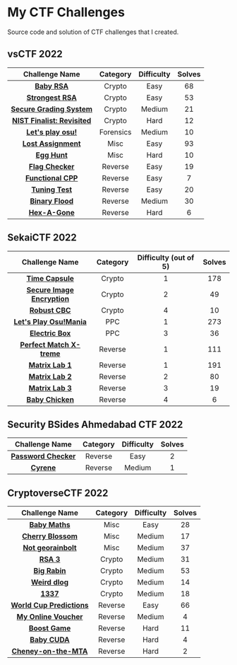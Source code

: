# My CTF Challenges

Source code and solution of CTF challenges that I created.

## vsCTF 2022

| Challenge Name                                                                   | Category  | Difficulty | Solves |
| :------------------------------------------------------------------------------: | :-------: | :--------: | :----: |
| [**Baby RSA**](./vsctf-2022/Crypto/Baby%20RSA/)                                  | Crypto    | Easy       | 68     |
| [**Strongest RSA**](./vsctf-2022/Crypto/Strongest%20RSA/)                        | Crypto    | Easy       | 53     |
| [**Secure Grading System**](./vsctf-2022/Crypto/Secure%20Grading%20System/)      | Crypto    | Medium     | 21     |
| [**NIST Finalist: Revisited**](./vsctf-2022/Crypto/NIST%20Finalist%20Revisited/) | Crypto    | Hard       | 12     |
| [**Let's play osu!**](./vsctf-2022/Forensics/Lets%20play%20osu/)                 | Forensics | Medium     | 10     |
| [**Lost Assignment**](./vsctf-2022/Misc/Lost%20Assignment/)                      | Misc      | Easy       | 93     |
| [**Egg Hunt**](./vsctf-2022/Misc/Egg%20Hunt/)                                    | Misc      | Hard       | 10     |
| [**Flag Checker**](./vsctf-2022/Reverse/Flag%20Checker/)                         | Reverse   | Easy       | 19     |
| [**Functional CPP**](./vsctf-2022/Reverse/Functional%20CPP/)                     | Reverse   | Easy       | 7      |
| [**Tuning Test**](./vsctf-2022/Reverse/Tuning%20Test/)                           | Reverse   | Easy       | 20     |
| [**Binary Flood**](./vsctf-2022/Reverse/Binary%20Flood/)                         | Reverse   | Medium     | 30     |
| [**Hex-A-Gone**](./vsctf-2022/Reverse/Hex-A-Gone/)                               | Reverse   | Hard       | 6      |

## SekaiCTF 2022

| Challenge Name                                                                     | Category | Difficulty (out of 5) | Solves |
| :--------------------------------------------------------------------------------: | :------: | :-------------------: | :----: |
| [**Time Capsule**](./sekaictf-2022/Crypto/Time%20Capsule/)                         | Crypto   | 1                     | 178    |
| [**Secure Image Encryption**](./sekaictf-2022/Crypto/Secure%20Image%20Encryption/) | Crypto   | 2                     | 49     |
| [**Robust CBC**](./sekaictf-2022/Crypto/SRobust%20CBC/)                            | Crypto   | 4                     | 10     |
| [**Let's Play Osu!Mania**](./sekaictf-2022/PPC/Let's%20Play%20Osu!Mania/)          | PPC      | 1                     | 273    |
| [**Electric Box**](./sekaictf-2022/PPC/Electric%20Box/)                            | PPC      | 3                     | 36     |
| [**Perfect Match X-treme**](./sekaictf-2022/Reverse/Perfect%20Match%20Xtreme/)     | Reverse  | 1                     | 111    |
| [**Matrix Lab 1**](./sekaictf-2022/Reverse/Matrix%20Lab%201/)                      | Reverse  | 1                     | 191    |
| [**Matrix Lab 2**](./sekaictf-2022/Reverse/Matrix%20Lab%202/)                      | Reverse  | 2                     | 80     |
| [**Matrix Lab 3**](./sekaictf-2022/Reverse/Matrix%20Lab%203/)                      | Reverse  | 3                     | 19     |
| [**Baby Chicken**](./sekaictf-2022/Reverse/Baby%20Chicken/)                        | Reverse  | 4                     | 6      |

## Security BSides Ahmedabad CTF 2022

| Challenge Name                                                                            | Category  | Difficulty | Solves |
| :---------------------------------------------------------------------------------------: | :-------: | :--------: | :----: |
| [**Password Checker**](./security-bsides-ahmedabad-ctf-2022/Reverse/Password%20Checker/)  |  Reverse  |   Easy     |   2    |
| [**Cyrene**](./security-bsides-ahmedabad-ctf-2022/Reverse/Cyrene/)                        |  Reverse  |   Medium   |   1    |

## CryptoverseCTF 2022

| Challenge Name                                           | Category  | Difficulty | Solves |
| :--------------: | :----------: |  :------:  | :----: |
| [**Baby Maths**](./cryptoversectf-2022/Misc/Baby%20Maths/)                   | Misc      | Easy       |  28    |
| [**Cherry Blossom**](./cryptoversectf-2022/Misc/Cherry%20Blossom/)           | Misc      | Medium     |  17    |
| [**Not georainbolt**](./cryptoversectf-2022/Misc/Not%20Georainbolt/)         | Misc      | Medium     |  37    |
| [**RSA 3**](./cryptoversectf-2022/Crypto/RSA%203/)                           | Crypto    | Medium     |  31    |
| [**Big Rabin**](./cryptoversectf-2022/Crypto/Big%20Rabin/)                   | Crypto    | Medium     |  53    |
| [**Weird dlog**](./cryptoversectf-2022/Crypto/Weird%20dlog/)                 | Crypto    | Medium     |  14    |
| [**1337**](./cryptoversectf-2022/Crypto/1337/)                               | Crypto    | Medium     |  18    |
| [**World Cup Predictions**](./cryptoversectf-2022/Reverse/World%20Cup/)      | Reverse   | Easy       |  66    |
| [**My Online Voucher**](./cryptoversectf-2022/Reverse/My%20Online%20Voucher/)| Reverse   | Medium     |  4     |
| [**Boost Game**](./cryptoversectf-2022/Reverse/Boost%20Game/)                | Reverse   | Hard       |  11    |
| [**Baby CUDA**](./cryptoversectf-2022/Reverse/Baby%20CUDA/)                  | Reverse   | Hard       |  4     |
| [**Cheney-on-the-MTA**](./cryptoversectf-2022/Reverse/Cheney-on-the-MTA/)    | Reverse   | Hard       |  2     |